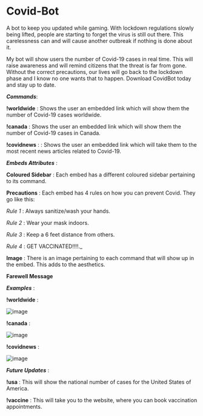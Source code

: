 # Covid-Bot
A bot to keep you updated while gaming.
With lockdown regulations slowly being lifted, people are starting to forget the virus is still out there. This carelessness can and will cause another outbreak if nothing is done about it.


My bot will show users the number of Covid-19 cases in real time. This will raise awareness and will remind citizens that the threat is far from gone. Without the correct precautions, our lives will go back to the lockdown phase and I know no one wants that to happen. Download CovidBot today and stay up to date.

**_Commands_**:

  **!worldwide** : Shows the user an embedded link which will show them the number of Covid-19 cases worldwide.
  
  **!canada** : Shows the user an embedded link which will show them the number of Covid-19 cases in Canada.
  
  **!covidnews** : : Shows the user an embedded link which will take them to the most recent news articles related to Covid-19.

**_Embeds Attributes_** :

**Coloured Sidebar** : Each embed has a different coloured sidebar pertaining to its command.

**Precautions** : Each embed has 4 rules on how you can prevent Covid. They go like this:

_Rule 1_ : Always sanitize/wash your hands.

_Rule 2_ : Wear your mask indoors.

_Rule 3_ : Keep a 6 feet distance from others.

_Rule 4_ : GET VACCINATED!!!!._

**Image** : There is an image pertaining to each command that will show up in the embed. This adds to the aesthetics.

**Farewell Message**

**_Examples_** :

**!worldwide** :

![image](https://user-images.githubusercontent.com/90470402/165591187-fffa6ed4-5bd7-40cd-99af-e6ce88f153db.png)

**!canada** :

![image](https://user-images.githubusercontent.com/90470402/165591114-69465ca2-8bef-420f-ba6b-b11bed9b51b3.png)

**!covidnews** :

![image](https://user-images.githubusercontent.com/90470402/165591280-ec2807ab-f072-477f-b6fd-b83736e54d53.png)

**_Future Updates_** :

**!usa** : This will show the national number of cases for the United States of America.

**!vaccine** : This will take you to the website, where you can book vaccination appointments.
